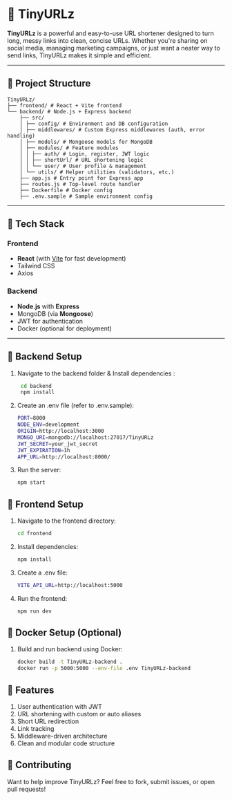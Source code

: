 
# 🔗 TinyURLz

**TinyURLz** is a powerful and easy-to-use URL shortener designed to turn long, messy links into clean, concise URLs. Whether you're sharing on social media, managing marketing campaigns, or just want a neater way to send links, TinyURLz makes it simple and efficient.

---

## 📁 Project Structure
```
TinyURLz/
├── frontend/ # React + Vite frontend
└── backend/ # Node.js + Express backend
    ├── src/
    │ ├── config/ # Environment and DB configuration
    │ ├── middlewares/ # Custom Express middlewares (auth, error handling)
    │ ├── models/ # Mongoose models for MongoDB
    │ ├── modules/ # Feature modules
    │ │ ├── auth/ # Login, register, JWT logic
    │ │ ├── shortUrl/ # URL shortening logic
    │ │ └── user/ # User profile & management
    │ └── utils/ # Helper utilities (validators, etc.)
    ├── app.js # Entry point for Express app
    ├── routes.js # Top-level route handler
    ├── Dockerfile # Docker config
    ├── .env.sample # Sample environment config

```
---

## 🚀 Tech Stack

### Frontend
- **React** (with [Vite](https://vitejs.dev/) for fast development)
- Tailwind CSS
- Axios

### Backend
- **Node.js** with **Express**
- MongoDB (via **Mongoose**)
- JWT for authentication
- Docker (optional for deployment)

---

## 🔧 Backend Setup

1. Navigate to the backend folder & Install dependencies :
   ```bash
    cd backend
    npm install
    ```
2. Create an .env file (refer to .env.sample):
    ```bash
    PORT=8000
    NODE_ENV=development
    ORIGIN=http://localhost:3000
    MONGO_URI=mongodb://localhost:27017/TinyURLz
    JWT_SECRET=your_jwt_secret
    JWT_EXPIRATION=1h
    APP_URL=http://localhost:8000/
    ```
3. Run the server:
    ```bash
    npm start
    ```


## 🎨 Frontend Setup
1. Navigate to the frontend directory:
    ```bash
    cd frontend
    ```
2. Install dependencies:
    ```bash
    npm install
    ```
3. Create a .env file:
    ```bash
    VITE_API_URL=http://localhost:5000
    ```
4. Run the frontend:
    ```bash
    npm run dev
    ```
## 🐳 Docker Setup (Optional)
1. Build and run backend using Docker:
    ```bash
    docker build -t TinyURLz-backend .
    docker run -p 5000:5000 --env-file .env TinyURLz-backend
    ```
## 📌 Features
1. User authentication with JWT
2. URL shortening with custom or auto aliases
3. Short URL redirection
4. Link tracking
5. Middleware-driven architecture
6. Clean and modular code structure


## 🤝 Contributing
Want to help improve TinyURLz? 
Feel free to fork, submit issues, or open pull requests!
